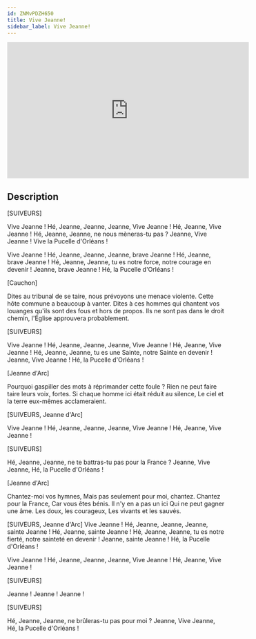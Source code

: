 ```yaml
---
id: ZNMvPDZH650
title: Vive Jeanne!
sidebar_label: Vive Jeanne!
---
```


<iframe
  width="560"
  height="315"
  src="https://www.youtube.com/embed/ZNMvPDZH650"
  title="YouTube video player"
  frameborder="0"
  allow="accelerometer; autoplay; clipboard-write; encrypted-media; gyroscope; picture-in-picture; web-share"
  referrerpolicy="strict-origin-when-cross-origin"
  allowfullscreen
></iframe>

## Description

[SUIVEURS]

Vive Jeanne !
Hé, Jeanne, Jeanne, Jeanne, Vive Jeanne !
Hé, Jeanne, Vive Jeanne !
Hé, Jeanne, Jeanne, ne nous mèneras-tu pas ?
Jeanne, Vive Jeanne !
Vive la Pucelle d'Orléans !

Vive Jeanne !
Hé, Jeanne, Jeanne, Jeanne, brave Jeanne !
Hé, Jeanne, brave Jeanne !
Hé, Jeanne, Jeanne, tu es notre force, notre courage en devenir !
Jeanne, brave Jeanne !
Hé, la Pucelle d'Orléans !

[Cauchon]

Dites au tribunal de se taire, nous prévoyons une menace violente.
Cette hôte commune a beaucoup à vanter.
Dites à ces hommes qui chantent vos louanges qu'ils sont des fous et hors de propos.
Ils ne sont pas dans le droit chemin, l'Église approuvera probablement.

[SUIVEURS]

Vive Jeanne !
Hé, Jeanne, Jeanne, Jeanne, Vive Jeanne !
Hé, Jeanne, Vive Jeanne !
Hé, Jeanne, Jeanne, tu es une Sainte, notre Sainte en devenir !
Jeanne, Vive Jeanne !
Hé, la Pucelle d'Orléans !

[Jeanne d'Arc]

Pourquoi gaspiller des mots à réprimander cette foule ?
Rien ne peut faire taire leurs voix, fortes.
Si chaque homme ici était réduit au silence,
Le ciel et la terre eux-mêmes acclameraient.

[SUIVEURS, Jeanne d'Arc]

Vive Jeanne !
Hé, Jeanne, Jeanne, Jeanne, Vive Jeanne !
Hé, Jeanne, Vive Jeanne !

[SUIVEURS]

Hé, Jeanne, Jeanne, ne te battras-tu pas pour la France ?
Jeanne, Vive Jeanne, Hé, la Pucelle d'Orléans !

[Jeanne d'Arc]

Chantez-moi vos hymnes,
Mais pas seulement pour moi, chantez.
Chantez pour la France,
Car vous êtes bénis.
Il n'y en a pas un ici
Qui ne peut gagner une âme.
Les doux, les courageux,
Les vivants et les sauvés.

[SUIVEURS, Jeanne d'Arc]
Vive Jeanne !
Hé, Jeanne, Jeanne, Jeanne, sainte Jeanne !
Hé, Jeanne, sainte Jeanne !
Hé, Jeanne, Jeanne, tu es notre fierté, notre sainteté en devenir !
Jeanne, sainte Jeanne !
Hé, la Pucelle d'Orléans !

Vive Jeanne !
Hé, Jeanne, Jeanne, Jeanne, Vive Jeanne !
Hé, Jeanne, Vive Jeanne !

[SUIVEURS]

Jeanne ! Jeanne ! Jeanne !

[SUIVEURS]

Hé, Jeanne, Jeanne, ne brûleras-tu pas pour moi ?
Jeanne, Vive Jeanne,
Hé, la Pucelle d'Orléans !

